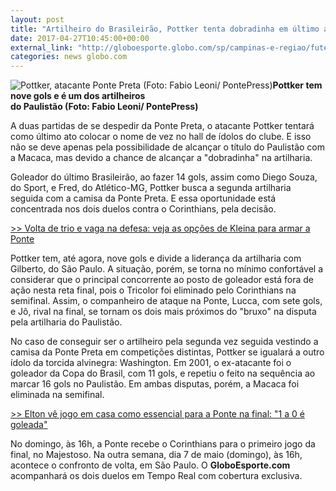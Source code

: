 ```yaml
---
layout: post
title: "Artilheiro do Brasileirão, Pottker tenta dobradinha em último ato pela Ponte"
date: 2017-04-27T10:45:00+00:00
external_link: "http://globoesporte.globo.com/sp/campinas-e-regiao/futebol/times/ponte-preta/noticia/2017/04/artilheiro-do-brasileirao-pottker-tenta-dobradinha-em-ultimo-ato-pela-ponte.html"
categories: news globo.com
---
```

 ![Pottker, atacante Ponte Preta (Foto: Fabio Leoni/ PontePress)](http://s2.glbimg.com/1JGJZwK7eLNdhP8nBrpM_4IByT4=/19x10:762x629/300x250/s.glbimg.com/es/ge/f/original/2017/04/13/pottker.11.jpg "Pottker, atacante Ponte Preta (Foto: Fabio Leoni/ PontePress)")**Pottker tem nove gols e é um dos artilheiros  
do Paulistão (Foto: Fabio Leoni/ PontePress)**  

A duas partidas de se despedir da Ponte Preta, o atacante Pottker tentará como último ato colocar o nome de vez no hall de ídolos do clube. E isso não se deve apenas pela possibilidade de alcançar o título do Paulistão com a Macaca, mas devido a chance de alcançar a "dobradinha" na artilharia.

Goleador do último Brasileirão, ao fazer 14 gols, assim como Diego Souza, do Sport, e Fred, do Atlético-MG, Pottker busca a segunda artilharia seguida com a camisa da Ponte Preta. E essa oportunidade está concentrada nos dois duelos contra o Corinthians, pela decisão.

[\>\> Volta de trio e vaga na defesa: veja as opções de Kleina para armar a Ponte](http://globoesporte.globo.com/sp/campinas-e-regiao/futebol/times/ponte-preta/noticia/2017/04/volta-de-trio-e-vaga-na-defesa-veja-opcoes-de-kleina-para-armar-ponte.html)

Pottker tem, até agora, nove gols e divide a liderança da artilharia com Gilberto, do São Paulo. A situação, porém, se torna no mínimo confortável a considerar que o principal concorrente ao posto de goleador está fora de ação nesta reta final, pois o Tricolor foi eliminado pelo Corinthians na semifinal. Assim, o companheiro de ataque na Ponte, Lucca, com sete gols, e Jô, rival na final, se tornam os dois mais próximos do "bruxo" na disputa pela artilharia do Paulistão.&nbsp;

No caso de conseguir ser o artilheiro pela segunda vez seguida vestindo a camisa da Ponte Preta em competições distintas, Pottker se igualará a outro ídolo da torcida alvinegra: Washington. Em 2001, o ex-atacante foi o goleador da Copa do Brasil, com 11 gols, e repetiu o feito na sequência ao marcar 16 gols no Paulistão. Em ambas disputas, porém, a Macaca foi eliminada na semifinal.&nbsp;

[\>\>&nbsp;Elton vê jogo em casa como essencial para a Ponte na final: "1 a 0 é goleada"](http://globoesporte.globo.com/sp/campinas-e-regiao/futebol/times/ponte-preta/noticia/2017/04/elton-ve-jogo-em-casa-como-essencial-para-ponte-na-final-1-0-e-goleada.html)

No domingo, às 16h, a Ponte recebe o Corinthians para o primeiro jogo da final, no Majestoso. Na outra semana, dia 7 de maio (domingo), às 16h, acontece o confronto de volta, em São Paulo. O **GloboEsporte.com** acompanhará os dois duelos em Tempo Real com cobertura exclusiva.

